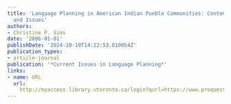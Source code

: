 ```yaml
---
title: 'Language Planning in American Indian Pueblo Communities: Contemporary Challenges
  and Issues'
authors:
- Christine P. Sims
date: '2006-01-01'
publishDate: '2024-10-10T14:22:53.810054Z'
publication_types:
- article-journal
publication: '*Current Issues in Language Planning*'
links:
- name: URL
  url: 
    http://myaccess.library.utoronto.ca/login?qurl=https://www.proquest.com/docview/61899211?accountid=14771&bdid=38382&_bd=n%2BZCzICBl3c3P9dDEYcTOMdb4w0%3D
---
```

